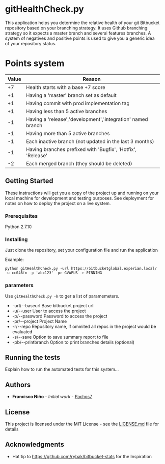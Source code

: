 # gitHealthCheck.py

This application helps you determine the relative health of your git Bitbucket repository based on your branching strategy. 
It uses Github branching strategy so it expects a master branch and several features branches.
A system of negatives and positive points is used to give you a generic idea of your repository status.

# Points system
Value | Reason
----- | -------------
+7 | Health starts with a base +7 score
+1 | Having a 'master' branch set as default
+1 | Having commit with prod implementation tag
+1 | Having less than 5 active branches
-1 | Having a 'release','development','integration' named branch
-1 | Having more than 5 active branches
-1 | Each inactive branch (not updated in the last 3 months)
-1 | Having branches prefixed with 'Bugfix', 'Hotfix', 'Release'
-2 | Each merged branch (they should be deleted)

## Getting Started

These instructions will get you a copy of the project up and running on your local machine for development and testing purposes. See deployment for notes on how to deploy the project on a live system.

### Prerequisites

Python 2.7.10

### Installing

Just clone the repository, set your configuration file and run the application

Example:

```
python gitHealthCheck.py -url https://bitbucketglobal.experian.local/ -u cc046fn -p 'abc123' -pr GVAPUS -r PINNING
```

### parameters

Use ```gitHealthCheck.py -h``` to ger a list of paramemeters.
* -url/--baseurl     Base bitbucket project url
* -u/--user          User to access the project
* -p/--password      Password to access the project
* -pr/--project      Project Name
* -r/--repo          Repository name, if ommited all repos in the project would be evaluated
* -s/--save          Option to save summary report to file
* -pb/--printbranch  Option to print branches details (optional)

## Running the tests

Explain how to run the automated tests for this system...



## Authors

* **Francisco Niño** - *Initial work* - [Pachos7](https://github.com/Pachos7)


## License

This project is licensed under the MIT License - see the [LICENSE.md](LICENSE.md) file for details

## Acknowledgments

* Hat tip to https://github.com/rybak/bitbucket-stats for the  Inspiration

